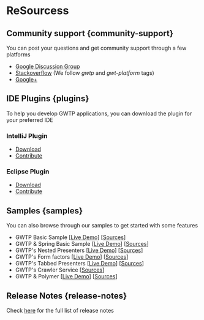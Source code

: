 # ReSourcess

## Community support {community-support}
You can post your questions and get community support through a few platforms

- [Google Discussion Group](http://groups.google.com/forum/#!forum/gwt-platform)
- [Stackoverflow](http://stackoverflow.com/questions/tagged/gwtp+gwt-platform) (We follow _gwtp_ and _gwt-platform_ tags)
- [Google+](https://plus.google.com/communities/113139554133824081251)

## IDE Plugins {plugins}
To help you develop GWTP applications, you can download the plugin for your preferred IDE

### IntelliJ Plugin
- [Download](https://plugins.jetbrains.com/plugin/7318)
- [Contribute](https://github.com/ArcBees/gwtp-idea-plugin)

### Eclipse Plugin
- [Download](http://marketplace.eclipse.org/content/gwtp-plugin)
- [Contribute](https://github.com/ArcBees/gwtp-eclipse-plugin)

## Samples {samples}
You can also browse through our samples to get started with some features

- GWTP Basic Sample \[[Live Demo](http://gwtp-sample-basic.appspot.com/)\] \[[Sources](https://github.com/ArcBees/GWTP-Samples/tree/master/gwtp-samples/gwtp-sample-basic)\]
- GWTP & Spring Basic Sample \[[Live Demo](http://gwtp-sample-basic-spring.appspot.com/)\] \[[Sources](https://github.com/ArcBees/GWTP-Samples/tree/master/gwtp-samples/gwtp-sample-basic-spring)\]
- GWTP's Nested Presenters \[[Live Demo](http://gwtp-sample-nested.appspot.com/)\] \[[Sources](https://github.com/ArcBees/GWTP-Samples/tree/master/gwtp-samples/gwtp-sample-nested)\] 
- GWTP's Form factors \[[Live Demo](http://gwtp-sample-mobile.appspot.com/)\] \[[Sources](https://github.com/ArcBees/GWTP-Samples/tree/master/gwtp-samples/gwtp-sample-mobile)\]
- GWTP's Tabbed Presenters \[[Live Demo](http://gwtp-sample-tab.appspot.com/)\] \[[Sources](https://github.com/ArcBees/GWTP-Samples/tree/master/gwtp-samples/gwtp-sample-tab)\]
- GWTP's Crawler Service \[[Sources](https://github.com/ArcBees/GWTP-Samples/tree/master/gwtp-samples/gwtp-sample-crawler-service)\]
- GWTP & Polymer \[[Live Demo](http://gwtp-sample-polymer.appspot.com/)\] \[[Sources](https://github.com/ArcBees/GWTP-Samples/tree/master/gwtp-samples/gwtp-sample-polymer)\]

## Release Notes {release-notes}
Check [here](https://github.com/ArcBees/GWTP/releases) for the full list of release notes
